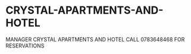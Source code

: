 # CRYSTAL-APARTMENTS-AND-HOTEL
MANAGER CRYSTAL APARTMENTS AND HOTEL CALL 0783648468 FOR RESERVATIONS
